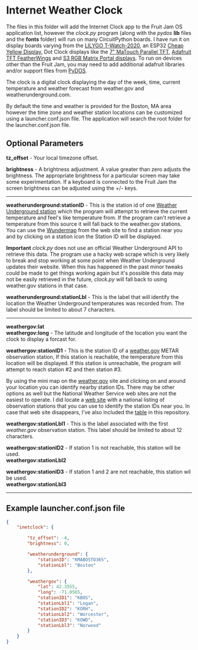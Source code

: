 # Internet Weather Clock

The files in this folder will add the Internet Clock app to the Fruit Jam OS application list, however the *clock.py* program (along with the *pydos* **lib** files and the **fonts** folder) will run on many CircuitPython boards. I have run it on display boards varying from the [LILYGO T-Watch-2020](https://lilygo.cc/products/t-watch-2020-v3?srsl), an ESP32 [Cheap Yellow Display](https://github.com/witnessmenow/ESP32-Cheap-Yellow-Display), Dot Clock displays like the [7" MaTouch Parallel TFT](https://www.makerfabs.com/esp32-s3-parallel-tft-with-touch-7-inch.html), [Adafruit TFT FeatherWings](https://www.adafruit.com/product/3651) and [S3 RGB Matrix Portal displays](https://www.adafruit.com/product/5778). To run on devices other than the Fruit Jam, you may need to add additional adafruit libraries and/or support files from [PyDOS](https://github.com/RetiredWizard/PyDOS).  

The clock is a digital clock displaying the day of the week, time, current temperature and weather forecast from weather.gov and weatherunderground.com.

By default the time and weather is provided for the Boston, MA area however the time zone and weather station locations can be customized using a launcher.conf.json file. The application will search the root folder for the launcher.conf.json file.

## Optional Parameters
  
**tz_offset** - Your local timezone offset.  
  
**brightness** - A brightness adjustment. A value greater than zero adjusts the brightness. The appropriate brightness for a particular screen may take some experimentation. If a keyboard is connected to the Fruit Jam the screen brightness can be adjusted using the +/- keys.  
  
-------------------------------------------  
**weatherunderground:stationID** - This is the station id of one [Weather Underground station](https://www.wunderground.com) which the program will attempt to retrieve the current temperature and feel's like temperature from. If the program can't retrieve a temperature from this source it will fall back to the weather.gov stations. You can use the [Wundermap](https://www.wunderground.com/wundermap) from the web site to find a station near you and by clicking on a station icon the Station ID will be displayed.  
  
**Important** *clock.py* does not use an official Weather Underground API to retrieve this data. The program use a hacky web scrape which is very likely to break and stop working at some point when Weather Underground updates their website. When this has happened in the past minor tweaks could be made to get things working again but it's possible this data may not be easily retrieved in the future, *clock.py* will fall back to using weather.gov stations in that case.  
  
**weatherunderground:stationLbl** - This is the label that will identify the location the Weather Underground temperatures was recorded from. The label should be limited to about 7 characters.  
    
-------------------------------------------  
**weathergov:lat**   
**weathergov:long** - The latitude and longitude of the location you want the clock to display a forcast for.  
  
**weathergov:stationID1** - This is the station ID of a [weather.gov](https://www.weather.gov) METAR observation station, If this station is reachable, the temperature from this location will be displayed. If this station is unreachable, the program will attempt to reach station #2 and then station #3.  
  
By using the mini map on the [weather.gov](https://www.weather.gov) site and clicking on and around your location you can identify nearby station IDs. There may be other options as well but the National Weather Service web sites are not the easiest to operate. I did locate a [web site](https://www.cnrfc.noaa.gov/metar.php) with a national listing of observation stations that you can use to identify the station IDs near you. In case that web site disappears, I've also included the [table](<https://github.com/RetiredWizard/Fruit-Jam-OS_MyApps/blob/main/Observation Station Identifiers.pdf>) in this repository.  
  
**weathergov:stationLbl1** -  This is the label associated with the first *weather.gov* observation station. This label should be limited to about 12 characters.    
  
**weathergov:stationID2** -  If station 1 is not reachable, this station will be used.  
**weathergov:stationLbl2**  
  
**weathergov:stationID3** - If station 1 and 2 are not reachable, this station wil be used.  
**weathergov:stationLbl3**  
  
------------------------------
## Example launcher.conf.json file  

```json
{
    "inetclock": {

        "tz_offset": -4,
        "brightness": 0,

        "weatherunderground": {
            "stationID": "KMABOSTO365",
            "stationLbl": "Boston"
        },

        "weathergov": {
            "lat": 42.3555,
            "long": -71.0565,
            "stationID1": "KBOS",
            "stationLbl1": "Logan",
            "stationID2": "KORH",
            "stationLbl2": "Worcester",
            "stationID3": "KOWD",
            "stationLbl3": "Norwood"
        }
    }
}
```

